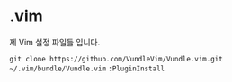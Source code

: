# .vim

제 Vim 설정 파일들 입니다.

`git clone https://github.com/VundleVim/Vundle.vim.git ~/.vim/bundle/Vundle.vim`
`:PluginInstall`
